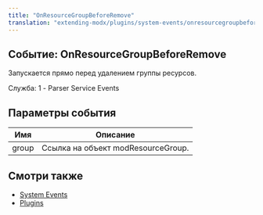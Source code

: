 ```yaml
---
title: "OnResourceGroupBeforeRemove"
translation: "extending-modx/plugins/system-events/onresourcegroupbeforeremove"
---
```


## Событие: OnResourceGroupBeforeRemove

Запускается прямо перед удалением группы ресурсов.

Служба: 1 - Parser Service Events

## Параметры события

| Имя   | Описание                           |
| ----- | ---------------------------------- |
| group | Ссылка на объект modResourceGroup. |

## Смотри также

- [System Events](extending-modx/plugins/system-events "System Events")
- [Plugins](extending-modx/plugins "Plugins")
